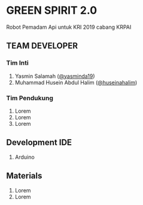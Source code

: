 # GREEN SPIRIT 2.0
Robot Pemadam Api untuk KRI 2019 cabang KRPAI

## TEAM DEVELOPER
### Tim Inti
1. Yasmin Salamah ([@yasminda19](https://github.com/yasminda19))
2. Muhammad Husein Abdul Halim ([@huseinahalim](https://github.com/huseinahalim))

### Tim Pendukung
1. Lorem
2. Lorem
3. Lorem

## Development IDE
1. Arduino

## Materials 
1. Lorem
2. Lorem
